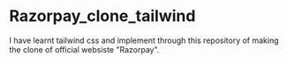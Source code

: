 # Razorpay_clone_tailwind
I have learnt tailwind css and implement through this repository of making the clone of official websiste "Razorpay".
